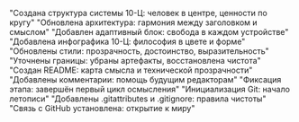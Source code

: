 "Создана структура системы 10-Ц: человек в центре, ценности по кругу"
"Обновлена архитектура: гармония между заголовком и смыслом"
"Добавлен адаптивный блок: свобода в каждом устройстве"
"Добавлена инфографика 10-Ц: философия в цвете и форме"
"Обновлены стили: прозрачность, достоинство, выразительность"
"Уточнены границы: убраны артефакты, восстановлена чистота"
"Создан README: карта смысла и технической прозрачности"
"Добавлены комментарии: помощь будущим редакторам"
"Фиксация этапа: завершён первый цикл осмысления"
"Инициализация Git: начало летописи"
"Добавлены .gitattributes и .gitignore: правила чистоты"
"Связь с GitHub установлена: открытие к миру"

